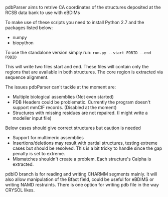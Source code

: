 pdbParser aims to retrive CA coordinates of the structures deposited at the RCSB data bank to use with eBDIMs

To make use of these scripts you need to install Python 2.7 and the packages listed below:

- numpy
- biopython

To use the standalone version simply run:
``` run.py --start PDBID --end PDBID ```

This will write two files start and end. These files will contain only the regions that are available in both structures. The core region is extracted via sequence alignment.

The issues pdbParser can't tackle at the moment are:
* Multiple biological assemblies (Not even started)
* PDB Headers could be problematic. Currently the program doesn't support mmCIF records. (Disabled at the moment)
* Structures with missing residues are not repaired. (I might write a modeller input file)

Below cases should give correct structures but caution is needed

* Support for multimeric assemblies 
* Insertions/deletions may result with partial structures, testing extreme cases but should be resolved. This is a bit tricky to handle since the gap penalty is set to extreme.
* Mismatches shouldn't create a problem. Each structure's Calpha is extracted.


pdbIO branch is for reading and writing CHARMM segments mainly. It will also allow manipulation of the Bfact field, could be useful for eBDIMS or writing NAMD restraints.
There is one option for writing pdb file in the way CRYSOL likes.